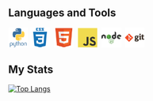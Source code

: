 <!-- <div align="center">
  <img src="https://media.giphy.com/media/WUlplcMpOCEmTGBtBW/giphy.gif" width="600" height="300"/>
</div> -->

<!-- ## About Me
- <img src="https://media.giphy.com/media/xTiN0L7EW5trfOvEk0/giphy.gif" width="30"> Beginer Web Developer
- <img src="https://media.giphy.com/media/gG9fVWJdN41NeiHhzk/giphy.gif" width="30"> Junior Python developer
- <img src="https://media.giphy.com/media/5rqPkvN9pveHOuT3bx/giphy-downsized-large.gif" width="30"> Possibly a metaverse developer --->

## Languages and Tools

<div>
  <img src="https://github.com/devicons/devicon/blob/master/icons/python/python-original-wordmark.svg" title="Python" **alt="Python" width="40" height="40"/>
  <img src="https://github.com/devicons/devicon/blob/master/icons/css3/css3-plain-wordmark.svg"  title="CSS3" alt="CSS" width="40" height="40"/>&nbsp;
  <img src="https://github.com/devicons/devicon/blob/master/icons/html5/html5-original.svg" title="HTML5" alt="HTML" width="40" height="40"/>&nbsp;
  <img src="https://github.com/devicons/devicon/blob/master/icons/javascript/javascript-original.svg" title="JavaScript" alt="JavaScript" width="40" height="40"/>&nbsp;
  <img src="https://github.com/devicons/devicon/blob/master/icons/nodejs/nodejs-original-wordmark.svg" title="NodeJS" alt="NodeJS" width="40" height="40"/>&nbsp;
  <img src="https://github.com/devicons/devicon/blob/master/icons/git/git-original-wordmark.svg" title="Git" **alt="Git" width="40" height="40"/>
</div>


## My Stats

[![Top Langs](https://github-readme-stats.vercel.app/api/top-langs/?username=newsedative&theme=radical&layout=compact&langs_count=6)](https://github.com/anuraghazra/github-readme-stats)
```

